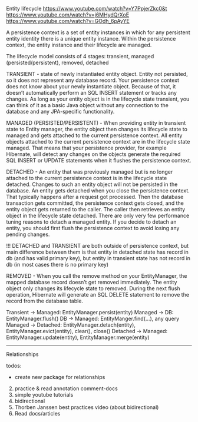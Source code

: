 Entity lifecycle 
https://www.youtube.com/watch?v=Y7PpjerZkc0&t
https://www.youtube.com/watch?v=j6MHydQrXoE
https://www.youtube.com/watch?v=GOdh_6pAyYE

A persistence context is a set of entity instances in which for any persistent entity identity
there is a unique entity instance. Within the persistence context, the entity instance and their
lifecycle are managed.

The lifecycle model consists of 4 stages: transient, managed (persisted/persistent), removed, detached

TRANSIENT - state of newly instantiated entity object. Entity not persisted, so it does not
represent any database record.
Your persistence context does not know about your newly instantiate object. 
Because of that, it doesn’t automatically perform an SQL INSERT statement or tracks any changes.
As long as your entity object is in the lifecycle state transient, you can think of it as 
a basic Java object without any connection to the database and any JPA-specific functionality.

MANAGED (PERSISTED/PERSISTENT) - When providing entity in transient state to Entity manager, the entity object then changes its 
lifecycle state to managed and gets attached to the current persistence context.
All entity objects attached to the current persistence context are in the lifecycle state managed.
That means that your persistence provider, for example Hibernate,
will detect any changes on the objects generate the required SQL INSERT or UPDATE statements
when it flushes the persistence context.

DETACHED - An entity that was previously managed but is no longer attached to the current persistence context
is in the lifecycle state detached. Changes to such an entity object will not be persisted in the database.
An entity gets detached when you close the persistence context.
That typically happens after a request got processed. Then the database transaction gets committed,
the persistence context gets closed, and the entity object gets returned to the caller.
The caller then retrieves an entity object in the lifecycle state detached.
There are only very few performance tuning reasons to detach a managed entity.
If you decide to detach an entity, you should first flush the persistence context to avoid losing any pending changes.

!!! DETACHED and TRANSIENT are both outside of persistence context, but main difference between them is that
entity in detached state has record in db (and has valid primary key), but entity in transient state has not record
in db (in most cases there is no primary key)

REMOVED - When you call the remove method on your EntityManager, the mapped database record doesn’t get removed immediately.
The entity object only changes its lifecycle state to removed. During the next flush operation,
Hibernate will generate an SQL DELETE statement to remove the record from the database table.

Transient -> Managed: EntityManager.persist(entity)
Managed -> DB: EntityManager.flush()
DB -> Managed: EntityManger.find(...), any query
Managed -> Detached: EntityManager.detach(entity), EntityManager.evict(entity), clear(), close()
Detached -> Managed: EntityManager.update(entity), EntityManager.merge(entity)

--------------------------------------------------------------------

Relationships

todos:
+ create new package for relationships
2. practice & read annotation comment-docs
3. simple youtube tutorials
4. bidirectional
5. Thorben Janssen best practices video (about bidirectional)
6. Read docs/articles